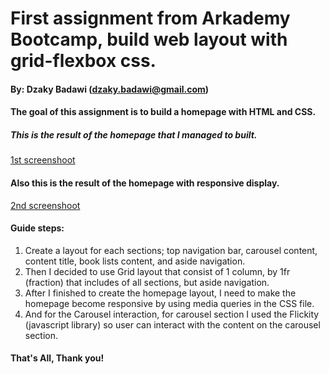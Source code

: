 # First assignment from Arkademy Bootcamp, build web layout with grid-flexbox css.
#### By: Dzaky Badawi (dzaky.badawi@gmail.com)

#### The goal of this assignment is to build a homepage with HTML and CSS.

##### This is the result of the homepage that I managed to built.
[1st screenshoot](https://previews.dropbox.com/p/thumb/AAv9aTW9zBfrWAbDUQYham8A3WaoWW9u4Cyusw1OFgmZ1Guy38VDZltfkuN68kz1Y2JHX5uuX7jpNaMj1QuRbjZAl4J-Yo_oQr-xr1FmF83nl2LgLrZmnpqTSgMwCTMjn7Ysmk0ubV1qQs6R5bBHfXsLSGzbPYVZzmJkrl4_bji0CBFaqJef3uXdva-Psu9iseQ7-fL_t9pchiUjQWVykkmrucXQyy5spe1yTBijVpyCHVLkXsjYgH8pTe1WCjS7gg9i7tG6Ez920vnjLzBMDxwMFjXAzo0-fGYaMexw0XA_tH5IWU-pEIMzK2xrXGCXtsq0Pfzyge1vOOE0yBpmYpL0/p.png?fv_content=true&size_mode=5)

#### Also this is the result of the homepage with responsive display.
[2nd screenshoot](https://previews.dropbox.com/p/thumb/AAtny1N8VuUsTYOoTnASwMtH0MDhhLdClL_lP8pYxYFjmEXWVgRDRCRkrHMpX6zqtfOSkWhXL8O4lgBcDVe46Xmcyv5BUcoTeJDQyvNZ463a1bwSGSr9DLhsWwFa04gWBhjg5B99nnHUQbREC7W1VOGXRbknRf0b5I5U1paaoQTJP4R7tNIq8Is9V2O3v8crXUNSWpROB8AcbHiwKxDGBtT1SuS4HQmfo2q6VQXLpuiVQERMnq7vIaMiYjXly_10uqQaXGIQtWpEDppcf__vy4I2VKLQCZeiM96CIOOGPNdG7uIjczPXPIbMiO-E6RDnFccap6m-wEW2FRVRTCwKMFfz/p.png?fv_content=true&size_mode=5)

#### Guide steps:
1. Create a layout for each sections; top navigation bar, carousel content, content title, book lists content, and aside navigation.
2. Then I decided to use Grid layout that consist of 1 column, by 1fr (fraction) that includes of all sections, but aside navigation.
3. After I finished to create the homepage layout, I need to make the homepage become responsive by using media queries in the CSS file.
4. And for the Carousel interaction, for carousel section I used the Flickity (javascript library) so user can interact with the content on the carousel section.

#### That's All, Thank you!


